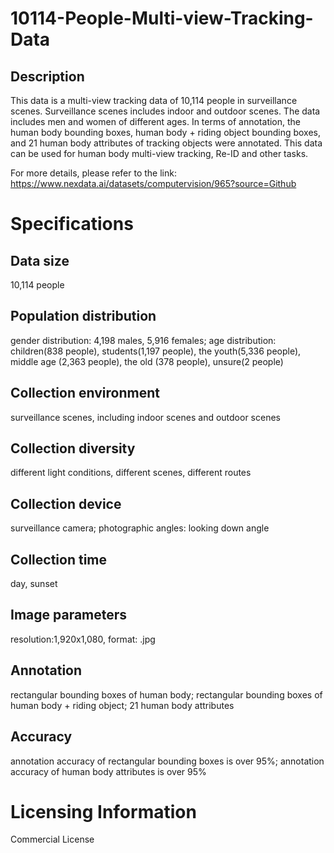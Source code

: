# 10114-People-Multi-view-Tracking-Data

## Description
This data is a multi-view tracking data of 10,114 people in surveillance scenes. Surveillance scenes includes indoor and outdoor scenes. The data includes men and women of different ages. In terms of annotation, the human body bounding boxes, human body + riding object bounding boxes, and 21 human body attributes of tracking objects were annotated. This data can be used for human body multi-view tracking, Re-ID and other tasks.

For more details, please refer to the link: https://www.nexdata.ai/datasets/computervision/965?source=Github


# Specifications
## Data size
10,114 people
## Population distribution
gender distribution: 4,198 males, 5,916 females; age distribution: children(838 people), students(1,197 people), the youth(5,336 people), middle age (2,363 people), the old (378 people), unsure(2 people)
## Collection environment
surveillance scenes, including indoor scenes and outdoor scenes
## Collection diversity
different light conditions, different scenes, different routes
## Collection device
surveillance camera; photographic angles: looking down angle
## Collection time
day, sunset
## Image parameters
resolution:1,920x1,080, format: .jpg
## Annotation
rectangular bounding boxes of human body; rectangular bounding boxes of human body + riding object; 21 human body attributes
## Accuracy
annotation accuracy of rectangular bounding boxes is over 95%; annotation accuracy of human body attributes is over 95%
# Licensing Information
Commercial License

